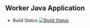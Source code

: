 ## Worker Java Application 

  * Build Status
  [![Build Status](http://52.232.47.213:8080/buildStatus/icon?job=instantvoting%2Fworker-build)](http://52.232.47.213:8080/job/instantvoting/job/worker-build/)
